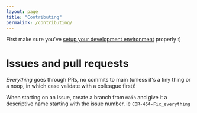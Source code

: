 ```yaml
---
layout: page
title: "Contributing"
permalink: /contributing/
---
```


First make sure you've [setup your development environment](README.md) properly :)

# Issues and pull requests

_Everything_ goes through PRs, no commits to main (unless it's a tiny thing or a noop, in which case validate with a colleague first)!

When starting on an issue, create a branch from `main` and give it a descriptive name starting with the issue number. ie `COR-454-Fix_everything`

